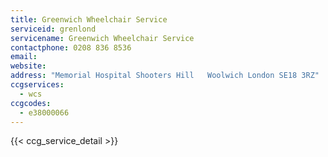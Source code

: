 ```yaml
---
title: Greenwich Wheelchair Service
serviceid: grenlond
servicename: Greenwich Wheelchair Service
contactphone: 0208 836 8536
email: 
website: 
address: "Memorial Hospital Shooters Hill   Woolwich London SE18 3RZ"
ccgservices:
  - wcs
ccgcodes:
  - e38000066
---
```


{{< ccg_service_detail >}}
